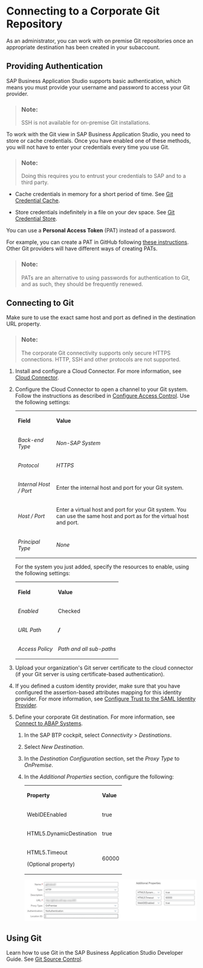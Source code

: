 <!-- loiod54ddfc1bc4f45b19dabfa0950799685 -->

# Connecting to a Corporate Git Repository

As an administrator, you can work with on premise Git repositories once an appropriate destination has been created in your subaccount.



<a name="loiod54ddfc1bc4f45b19dabfa0950799685__section_rml_hxl_tnb"/>

## Providing Authentication

SAP Business Application Studio supports basic authentication, which means you must provide your username and password to access your Git provider.

> ### Note:  
> SSH is not available for on-premise Git installations.

To work with the Git view in SAP Business Application Studio, you need to store or cache credentials. Once you have enabled one of these methods, you will not have to enter your credentials every time you use Git.

> ### Note:  
> Doing this requires you to entrust your credentials to SAP and to a third party.

-   Cache credentials in memory for a short period of time. See [Git Credential Cache](https://git-scm.com/docs/git-credential-cache).

-   Store credentials indefinitely in a file on your dev space. See [Git Credential Store](https://git-scm.com/docs/git-credential-store).


You can use a **Personal Access Token** \(PAT\) instead of a password.

For example, you can create a PAT in GitHub following [these instructions](http://help.sap.com/disclaimer?site=https://docs.github.com/en/github/authenticating-to-github/creating-a-personal-access-token). Other Git providers will have different ways of creating PATs.

> ### Note:  
> PATs are an alternative to using passwords for authentication to Git, and as such, they should be frequently renewed.



<a name="loiod54ddfc1bc4f45b19dabfa0950799685__section_ysr_hxl_tnb"/>

## Connecting to Git

Make sure to use the exact same host and port as defined in the destination URL property.

> ### Note:  
> The corporate Git connectivity supports only secure HTTPS connections. HTTP, SSH and other protocols are not supported.

1.  Install and configure a Cloud Connector. For more information, see [Cloud Connector](https://help.sap.com/viewer/cca91383641e40ffbe03bdc78f00f681/Cloud/en-US/e6c7616abb5710148cfcf3e75d96d596.html).

2.  Configure the Cloud Connector to open a channel to your Git system. Follow the instructions as described in [Configure Access Control](https://help.sap.com/viewer/cca91383641e40ffbe03bdc78f00f681/Cloud/en-US/f42fe4471d6a4a5fb09b7f3bb83c66a4.html). Use the following settings:


    <table>
    <tr>
    <th>

    Field


    
    </th>
    <th>

    Value


    
    </th>
    </tr>
    <tr>
    <td>

     *Back-end Type* 


    
    </td>
    <td>

     *Non-SAP System* 


    
    </td>
    </tr>
    <tr>
    <td>

    *Protocol*


    
    </td>
    <td>

     *HTTPS* 


    
    </td>
    </tr>
    <tr>
    <td>

     *Internal Host / Port* 


    
    </td>
    <td>

    Enter the internal host and port for your Git system.


    
    </td>
    </tr>
    <tr>
    <td>

     *Host / Port* 


    
    </td>
    <td>

    Enter a virtual host and port for your Git system. You can use the same host and port as for the virtual host and port.


    
    </td>
    </tr>
    <tr>
    <td>

     *Principal Type* 


    
    </td>
    <td>

     *None* 


    
    </td>
    </tr>
    </table>
    
    For the system you just added, specify the resources to enable, using the following settings:


    <table>
    <tr>
    <th>

    Field


    
    </th>
    <th>

    Value


    
    </th>
    </tr>
    <tr>
    <td>

     *Enabled* 


    
    </td>
    <td>

    Checked


    
    </td>
    </tr>
    <tr>
    <td>

     *URL Path* 


    
    </td>
    <td>

     ***/*** 


    
    </td>
    </tr>
    <tr>
    <td>

     *Access Policy* 


    
    </td>
    <td>

     *Path and all sub-paths* 


    
    </td>
    </tr>
    </table>
    
3.  Upload your organization's Git server certificate to the cloud connector \(if your Git server is using certificate-based authentication\).
4.  If you defined a custom identity provider, make sure that you have configured the assertion-based attributes mapping for this identity provider. For more information, see [Configure Trust to the SAML Identity Provider](https://help.sap.com/viewer/65de2977205c403bbc107264b8eccf4b/Cloud/en-US/dc618538d97610148155d97dcd123c24.html#loiob6cfc4bb4bff4ace90afc71b0962fcb5).
5.  Define your corporate Git destination. For more information, see [Connect to ABAP Systems](https://help.sap.com/viewer/825270ffffe74d9f988a0f0066ad59f0/CF/en-US/5c3debce758a470e8342161457fd6f70.html).
    1.  In the SAP BTP cockpit, select *Connectivity* \> *Destinations*.
    2.  Select *New Destination*.
    3.  In the *Destination Configuration* section, set the *Proxy Type* to *OnPremise*.
    4.  In the *Additional Properties* section, configure the following:


        <table>
        <tr>
        <th>

        Property


        
        </th>
        <th>

        Value


        
        </th>
        </tr>
        <tr>
        <td>

        WebIDEEnabled


        
        </td>
        <td>

        true


        
        </td>
        </tr>
        <tr>
        <td>

        HTML5.DynamicDestination


        
        </td>
        <td>

        true


        
        </td>
        </tr>
        <tr>
        <td>

        HTML5.Timeout

        \(Optional property\)


        
        </td>
        <td>

        60000


        
        </td>
        </tr>
        </table>
        
        ![](images/Create_destination_for_Git_328ecee.png)




<a name="loiod54ddfc1bc4f45b19dabfa0950799685__section_wtl_mbm_tnb"/>

## Using Git

Learn how to use Git in the SAP Business Application Studio Developer Guide. See [Git Source Control](Git_Source_Control_9689c07.md).

